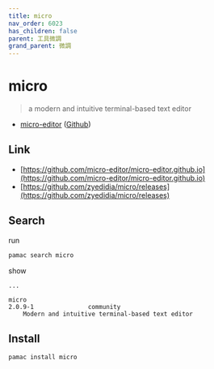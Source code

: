 ```yaml
---
title: micro
nav_order: 6023
has_children: false
parent: 工具微調
grand_parent: 微調
---
```


# micro

> a modern and intuitive terminal-based text editor

* [micro-editor](https://micro-editor.github.io/) ([Github](https://github.com/zyedidia/micro))

## Link

* [https://github.com/micro-editor/micro-editor.github.io](https://github.com/micro-editor/micro-editor.github.io)
* [https://github.com/zyedidia/micro/releases](https://github.com/zyedidia/micro/releases)


## Search

run

``` sh
pamac search micro
```

show

```
...

micro                                                                  2.0.9-1               community 
    Modern and intuitive terminal-based text editor
```


## Install

``` sh
pamac install micro
```
